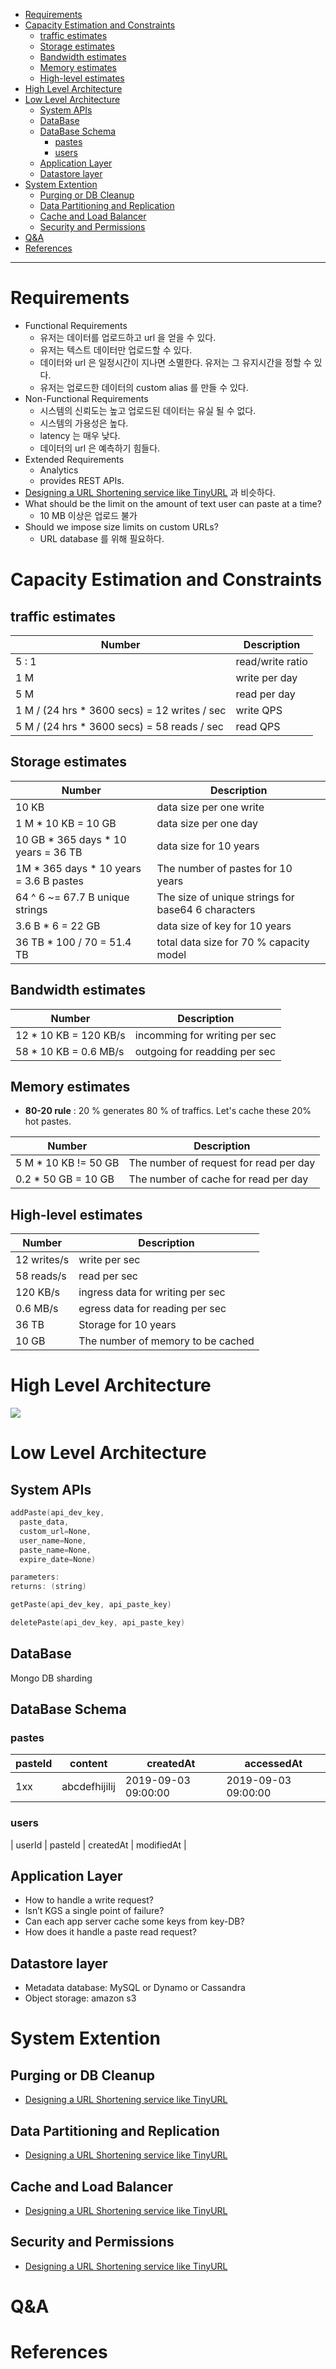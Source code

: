 - [Requirements](#requirements)
- [Capacity Estimation and Constraints](#capacity-estimation-and-constraints)
  - [traffic estimates](#traffic-estimates)
  - [Storage estimates](#storage-estimates)
  - [Bandwidth estimates](#bandwidth-estimates)
  - [Memory estimates](#memory-estimates)
  - [High-level estimates](#high-level-estimates)
- [High Level Architecture](#high-level-architecture)
- [Low Level Architecture](#low-level-architecture)
  - [System APIs](#system-apis)
  - [DataBase](#database)
  - [DataBase Schema](#database-schema)
    - [pastes](#pastes)
    - [users](#users)
  - [Application Layer](#application-layer)
  - [Datastore layer](#datastore-layer)
- [System Extention](#system-extention)
  - [Purging or DB Cleanup](#purging-or-db-cleanup)
  - [Data Partitioning and Replication](#data-partitioning-and-replication)
  - [Cache and Load Balancer](#cache-and-load-balancer)
  - [Security and Permissions](#security-and-permissions)
- [Q&A](#qa)
- [References](#references)

----

# Requirements

* Functional Requirements
  * 유저는 데이터를 업로드하고 url 을 얻을 수 있다.
  * 유저는 텍스트 데이터만 업로드할 수 있다.
  * 데이터와 url 은 일정시간이 지나면 소멸한다. 유저는 그 유지시간을 정할 수 있다.
  * 유저는 업로드한 데이터의 custom alias 를 만들 수 있다.
* Non-Functional Requirements
  * 시스템의 신뢰도는 높고 업로드된 데이터는 유실 될 수 없다.
  * 시스템의 가용성은 높다.
  * latency 는 매우 낮다.
  * 데이터의 url 은 예측하기 힘들다.
* Extended Requirements
  * Analytics
  * provides REST APIs.
* [Designing a URL Shortening service like TinyURL](Designing_a_URL_Shortening_service_like_TinyURL.md) 과 비슷하다.
* What should be the limit on the amount of text user can paste at a time?
  * 10 MB 이상은 업로드 불가
* Should we impose size limits on custom URLs?
  * URL database  를 위해 필요하다.

# Capacity Estimation and Constraints

## traffic estimates

| Number                                       | Description      |
| -------------------------------------------- | ---------------- |
| 5 : 1                                        | read/write ratio |
| 1 M                                          | write per day    |
| 5 M                                          | read per day     |
| 1 M / (24 hrs * 3600 secs) = 12 writes / sec | write QPS        |
| 5 M / (24 hrs * 3600 secs) = 58 reads / sec  | read QPS         |

## Storage estimates

| Number                                  | Description                                        |
| --------------------------------------- | -------------------------------------------------- |
| 10 KB                                   | data size per one write                            |
| 1 M * 10 KB = 10 GB                     | data size per one day                              |
| 10 GB * 365 days * 10 years = 36 TB     | data size for 10 years                             |
| 1M * 365 days * 10 years = 3.6 B pastes | The number of pastes for 10 years                  |
| 64 ^ 6 ~= 67.7 B unique strings         | The size of unique strings for base64 6 characters |
| 3.6 B * 6 = 22 GB                       | data size of key for 10 years                      |
| 36 TB * 100 / 70 = 51.4 TB              | total data size for 70 % capacity model            |

## Bandwidth estimates

| Number                | Description                   |
| --------------------- | ----------------------------- |
| 12 * 10 KB = 120 KB/s | incomming for writing per sec |
| 58 * 10 KB = 0.6 MB/s | outgoing for readding per sec |

## Memory estimates

* **80-20 rule** : 20 % generates 80 % of traffics. Let's cache these 20% hot pastes.

| Number               | Description                            |
| -------------------- | -------------------------------------- |
| 5 M * 10 KB != 50 GB | The number of request for read per day |
| 0.2 * 50 GB = 10 GB  | The number of cache for read per day   |

## High-level estimates

| Number          | Description                       |
| --------------- | --------------------------------- |
| 12 writes/s | write per sec                     |
| 58 reads/s  | read per sec                      |
| 120 KB/s        | ingress data for writing per sec  |
| 0.6 MB/s        | egress data for reading per sec   |
| 36 TB           | Storage for 10 years              |
| 10 GB           | The number of memory to be cached |

# High Level Architecture

![](architecture.png)

# Low Level Architecture

## System APIs

```c
addPaste(api_dev_key, 
  paste_data, 
  custom_url=None,
  user_name=None, 
  paste_name=None, 
  expire_date=None)

parameters:
returns: (string)  

getPaste(api_dev_key, api_paste_key)

deletePaste(api_dev_key, api_paste_key)
```

## DataBase

Mongo DB sharding

## DataBase Schema

### pastes

| pasteId | content | createdAt | accessedAt |
|---|---|--|--|
| 1xx | abcdefhijilij | 2019-09-03 09:00:00 | 2019-09-03 09:00:00 |

### users

| userId | pasteId | createdAt | modifiedAt |


## Application Layer

* How to handle a write request?
* Isn’t KGS a single point of failure? 
* Can each app server cache some keys from key-DB? 
* How does it handle a paste read request? 

## Datastore layer

* Metadata database: MySQL or Dynamo or Cassandra
* Object storage: amazon s3

# System Extention

## Purging or DB Cleanup

* [Designing a URL Shortening service like TinyURL](/systemdesign/grokking/Designing_a_URL_Shortening_service_like_TinyURL/Designing_a_URL_Shortening_service_like_TinyURL.md)

## Data Partitioning and Replication

* [Designing a URL Shortening service like TinyURL](/systemdesign/grokking/Designing_a_URL_Shortening_service_like_TinyURL/Designing_a_URL_Shortening_service_like_TinyURL.md)

## Cache and Load Balancer

* [Designing a URL Shortening service like TinyURL](/systemdesign/grokking/Designing_a_URL_Shortening_service_like_TinyURL/Designing_a_URL_Shortening_service_like_TinyURL.md)

## Security and Permissions

* [Designing a URL Shortening service like TinyURL](/systemdesign/grokking/Designing_a_URL_Shortening_service_like_TinyURL/Designing_a_URL_Shortening_service_like_TinyURL.md)

# Q&A


# References

